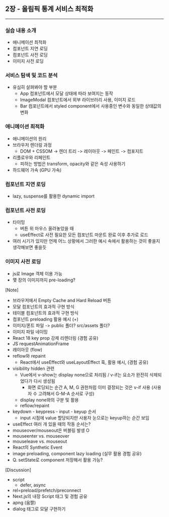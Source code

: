 ## 2장 - 올림픽 통계 서비스 최적화

---

### 실습 내용 소개

- 애니메이션 최적화
- 컴포넌트 지연 로딩
- 컴포넌트 사전 로딩
- 이미지 사전 로딩

### 서비스 탐색 및 코드 분석

- 유심히 살펴봐야 할 부분
  - App 컴포넌트에서 모달 상태에 따라 보여지는 동작
  - ImageModal 컴포넌트에서 외부 라이브러리 사용, 이미지 로드
  - Bar 컴포넌트에서 styled component에서 사용중인 변수와 동일한 상태값의 변화

### 애니메이션 최적화

- 애니메이션의 원리
- 브라우저 렌더링 과정
  - DOM + CSSOM -> 렌더 트리 -> 레이아웃 -> 페인트 -> 컴포지트
- 리플로우와 리페인트
  - 피하는 방법은 transform, opacity와 같은 속성 사용하기
- 하드웨어 가속 (GPU 가속)

### 컴포넌트 지연 로딩

- lazy, suspense를 활용한 dynamic import

### 컴포넌트 사전 로딩

- 타이밍
  - 버튼 위 마우스 올려놓았을 때
  - useEffect로 사전 필요한 모든 컴포넌트 마운트 완료 이후 추가로 로드
- 여러 시기가 있지만 언제 어느 상황에서 그러한 예시 속에서 활용하는 것이 좋을지 생각해보면 좋을듯

### 이미지 사전 로딩

- js로 Image 객체 이용 가능
- 몇 장의 이미지까지 pre-loading?

[Note]

- 브라우저에서 Empty Cache and Hard Reload 버튼
- 모달 컴포넌트의 효과적 구현 방식
- 테이블 컴포넌트의 효과적 구현 방식
- 컴포넌트 preloading 활용 예시 (+)
- 이미지/폰트 파일 -> public 폴더? src/assets 폴더?
- 이미지 파일 네이밍
- React 18 key prop 강제 리렌더링 (경험 공유)
- JS requestAnimationFrame
- 레이아웃 (flow)
- reflow와 repaint
  - React에서 useEffect와 useLayoutEffect 훅, 활용 예시, (경험 공유)
- visibility hidden 관련
  - Vue에서 v-show는 display none으로 처리됨 / v-if는 요소가 완전히 삭제되었다가 다시 생성됨
    - 화면 로딩되는 순간 A, M, G 권한처럼 이미 결정되는 것은 v-if 사용 (사용자 수 고려해서 G-M-A 순서로 구성)
  - display none와의 구분 및 활용
  - reflow/repaint
- keydown - keypress - input - keyup 순서
  - input 시점에 value 할당되지만 사용자 눈으로는 keyup하는 순간 보임
- useEffect 여러 개 있을 때의 작동 순서는?
- mouseover/mouseout은 버블링 발생 O
- mouseenter vs. mouseover
- mouseleave vs. mouseout
- React의 Synthetic Event
- image preloading, component lazy loading (실무 활용 경험 공유)
- Q. setState로 component 저장해서 활용 가능?

[Discussion]

- script
  - defer, async
- rel=preload/prefetch/preconnect
- Next.js의 내장 Script 태그 및 경험 공유
- apng (움짤)
- dialog 태그로 모달 구현하기